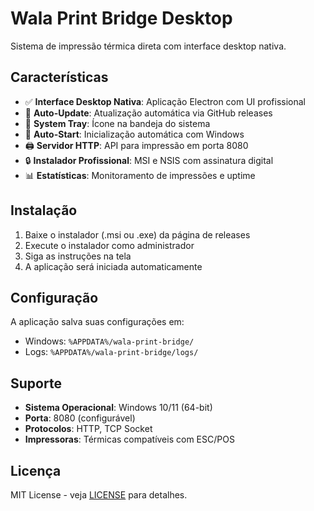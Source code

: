# Wala Print Bridge Desktop

Sistema de impressão térmica direta com interface desktop nativa.

## Características

- ✅ **Interface Desktop Nativa**: Aplicação Electron com UI profissional
- 🔄 **Auto-Update**: Atualização automática via GitHub releases
- 📡 **System Tray**: Ícone na bandeja do sistema
- 🚀 **Auto-Start**: Inicialização automática com Windows
- 🖨️ **Servidor HTTP**: API para impressão em porta 8080
- 🔒 **Instalador Profissional**: MSI e NSIS com assinatura digital
- 📊 **Estatísticas**: Monitoramento de impressões e uptime

## Instalação

1. Baixe o instalador (.msi ou .exe) da página de releases
2. Execute o instalador como administrador
3. Siga as instruções na tela
4. A aplicação será iniciada automaticamente

## Configuração

A aplicação salva suas configurações em:
- Windows: `%APPDATA%/wala-print-bridge/`
- Logs: `%APPDATA%/wala-print-bridge/logs/`

## Suporte

- **Sistema Operacional**: Windows 10/11 (64-bit)
- **Porta**: 8080 (configurável)
- **Protocolos**: HTTP, TCP Socket
- **Impressoras**: Térmicas compatíveis com ESC/POS

## Licença

MIT License - veja [LICENSE](LICENSE) para detalhes.